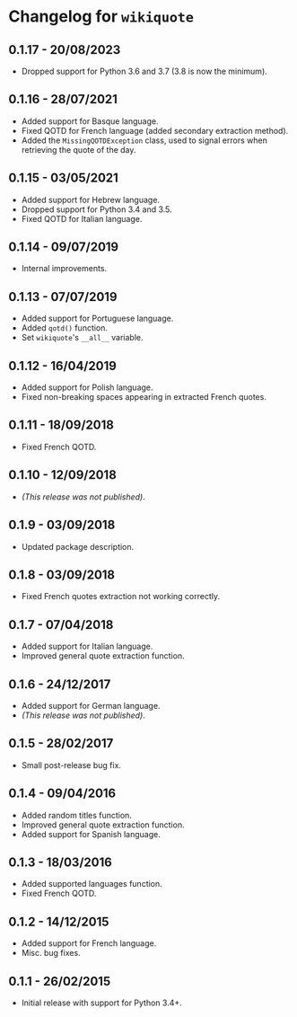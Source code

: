 # Changelog for `wikiquote`
## **0.1.17** - 20/08/2023
- Dropped support for Python 3.6 and 3.7 (3.8 is now the minimum).

## **0.1.16** - 28/07/2021
- Added support for Basque language.
- Fixed QOTD for French language (added secondary extraction method).
- Added the `MissingQOTDException` class, used to signal errors when retrieving the quote of the day.

## **0.1.15** - 03/05/2021
- Added support for Hebrew language.
- Dropped support for Python 3.4 and 3.5.
- Fixed QOTD for Italian language.

## **0.1.14** - 09/07/2019
- Internal improvements.

## **0.1.13** - 07/07/2019
- Added support for Portuguese language.
- Added `qotd()` function.
- Set `wikiquote`'s `__all__` variable.

## **0.1.12** - 16/04/2019
- Added support for Polish language.
- Fixed non-breaking spaces appearing in extracted French quotes.

## **0.1.11** - 18/09/2018
- Fixed French QOTD.

## **0.1.10** - 12/09/2018
- _(This release was not published)_.

## **0.1.9** - 03/09/2018
- Updated package description.

## **0.1.8** - 03/09/2018
- Fixed French quotes extraction not working correctly.

## **0.1.7** - 07/04/2018
- Added support for Italian language.
- Improved general quote extraction function.

## **0.1.6** - 24/12/2017
- Added support for German language.
- _(This release was not published)_.

## **0.1.5** - 28/02/2017
- Small post-release bug fix.

## **0.1.4** - 09/04/2016
- Added random titles function.
- Improved general quote extraction function.
- Added support for Spanish language.

## **0.1.3** - 18/03/2016
- Added supported languages function.
- Fixed French QOTD.

## **0.1.2** - 14/12/2015
- Added support for French language.
- Misc. bug fixes.

## **0.1.1** - 26/02/2015
- Initial release with support for Python 3.4+.
